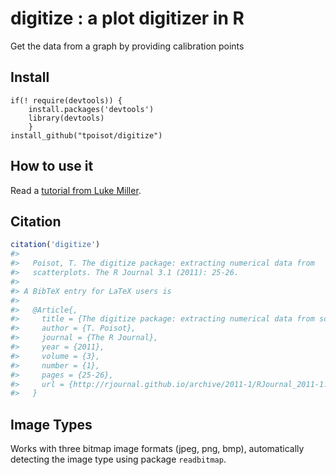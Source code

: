 
<!-- README.md is generated from README.Rmd. Please edit that file -->

digitize : a plot digitizer in R
===============

Get the data from a graph by providing calibration points

## Install

```
if(! require(devtools)) {
    install.packages('devtools')
    library(devtools)
    }
install_github("tpoisot/digitize")
```

## How to use it

Read a [tutorial from Luke Miller](http://lukemiller.org/index.php/2011/06/digitizing-data-from-old-plots-using-digitize/).

## Citation


```r
citation('digitize')
#> 
#>   Poisot, T. The digitize package: extracting numerical data from
#>   scatterplots. The R Journal 3.1 (2011): 25-26.
#> 
#> A BibTeX entry for LaTeX users is
#> 
#>   @Article{,
#>     title = {The digitize package: extracting numerical data from scatterplots},
#>     author = {T. Poisot},
#>     journal = {The R Journal},
#>     year = {2011},
#>     volume = {3},
#>     number = {1},
#>     pages = {25-26},
#>     url = {http://rjournal.github.io/archive/2011-1/RJournal_2011-1.pdf#page=25},
#>   }
```

## Image Types


Works with three bitmap image formats (jpeg, png, bmp), automatically detecting
the image type using package `readbitmap`.

